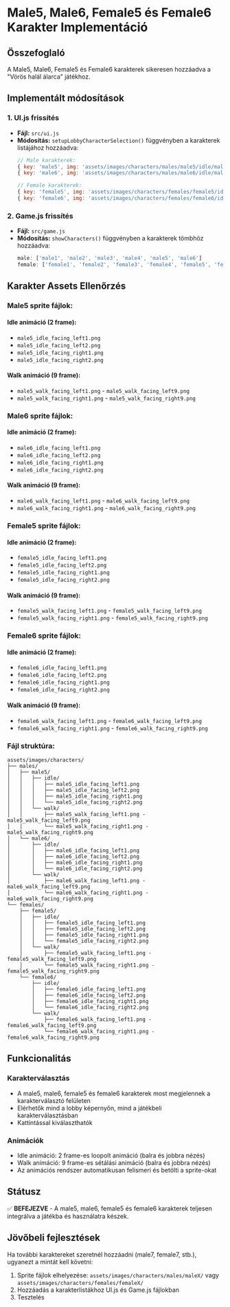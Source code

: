 # Male5, Male6, Female5 és Female6 Karakter Implementáció

## Összefoglaló

A Male5, Male6, Female5 és Female6 karakterek sikeresen hozzáadva a "Vörös halál álarca" játékhoz.

## Implementált módosítások

### 1. UI.js frissítés
- **Fájl:** `src/ui.js`
- **Módosítás:** `setupLobbyCharacterSelection()` függvényben a karakterek listájához hozzáadva:
  ```javascript
  // Male karakterek:
  { key: 'male5', img: 'assets/images/characters/males/male5/idle/male5_idle_facing_right1.png' }
  { key: 'male6', img: 'assets/images/characters/males/male6/idle/male6_idle_facing_right1.png' }
  
  // Female karakterek:
  { key: 'female5', img: 'assets/images/characters/females/female5/idle/female5_idle_facing_right1.png' }
  { key: 'female6', img: 'assets/images/characters/females/female6/idle/female6_idle_facing_right1.png' }
  ```

### 2. Game.js frissítés
- **Fájl:** `src/game.js`
- **Módosítás:** `showCharacters()` függvényben a karakterek tömbhöz hozzáadva:
  ```javascript
  male: ['male1', 'male2', 'male3', 'male4', 'male5', 'male6']
  female: ['female1', 'female2', 'female3', 'female4', 'female5', 'female6']
  ```

## Karakter Assets Ellenőrzés

### Male5 sprite fájlok:

#### Idle animáció (2 frame):
- `male5_idle_facing_left1.png`
- `male5_idle_facing_left2.png`
- `male5_idle_facing_right1.png`
- `male5_idle_facing_right2.png`

#### Walk animáció (9 frame):
- `male5_walk_facing_left1.png` - `male5_walk_facing_left9.png`
- `male5_walk_facing_right1.png` - `male5_walk_facing_right9.png`

### Male6 sprite fájlok:

#### Idle animáció (2 frame):
- `male6_idle_facing_left1.png`
- `male6_idle_facing_left2.png`
- `male6_idle_facing_right1.png`
- `male6_idle_facing_right2.png`

#### Walk animáció (9 frame):
- `male6_walk_facing_left1.png` - `male6_walk_facing_left9.png`
- `male6_walk_facing_right1.png` - `male6_walk_facing_right9.png`

### Female5 sprite fájlok:

#### Idle animáció (2 frame):
- `female5_idle_facing_left1.png`
- `female5_idle_facing_left2.png`
- `female5_idle_facing_right1.png`
- `female5_idle_facing_right2.png`

#### Walk animáció (9 frame):
- `female5_walk_facing_left1.png` - `female5_walk_facing_left9.png`
- `female5_walk_facing_right1.png` - `female5_walk_facing_right9.png`

### Female6 sprite fájlok:

#### Idle animáció (2 frame):
- `female6_idle_facing_left1.png`
- `female6_idle_facing_left2.png`
- `female6_idle_facing_right1.png`
- `female6_idle_facing_right2.png`

#### Walk animáció (9 frame):
- `female6_walk_facing_left1.png` - `female6_walk_facing_left9.png`
- `female6_walk_facing_right1.png` - `female6_walk_facing_right9.png`

### Fájl struktúra:
```
assets/images/characters/
├── males/
│   ├── male5/
│   │   ├── idle/
│   │   │   ├── male5_idle_facing_left1.png
│   │   │   ├── male5_idle_facing_left2.png
│   │   │   ├── male5_idle_facing_right1.png
│   │   │   └── male5_idle_facing_right2.png
│   │   └── walk/
│   │       ├── male5_walk_facing_left1.png - male5_walk_facing_left9.png
│   │       └── male5_walk_facing_right1.png - male5_walk_facing_right9.png
│   └── male6/
│       ├── idle/
│       │   ├── male6_idle_facing_left1.png
│       │   ├── male6_idle_facing_left2.png
│       │   ├── male6_idle_facing_right1.png
│       │   └── male6_idle_facing_right2.png
│       └── walk/
│           ├── male6_walk_facing_left1.png - male6_walk_facing_left9.png
│           └── male6_walk_facing_right1.png - male6_walk_facing_right9.png
└── females/
    ├── female5/
    │   ├── idle/
    │   │   ├── female5_idle_facing_left1.png
    │   │   ├── female5_idle_facing_left2.png
    │   │   ├── female5_idle_facing_right1.png
    │   │   └── female5_idle_facing_right2.png
    │   └── walk/
    │       ├── female5_walk_facing_left1.png - female5_walk_facing_left9.png
    │       └── female5_walk_facing_right1.png - female5_walk_facing_right9.png
    └── female6/
        ├── idle/
        │   ├── female6_idle_facing_left1.png
        │   ├── female6_idle_facing_left2.png
        │   ├── female6_idle_facing_right1.png
        │   └── female6_idle_facing_right2.png
        └── walk/
            ├── female6_walk_facing_left1.png - female6_walk_facing_left9.png
            └── female6_walk_facing_right1.png - female6_walk_facing_right9.png
```

## Funkcionalitás

### Karakterválasztás
- A male5, male6, female5 és female6 karakterek most megjelennek a karakterválasztó felületen
- Elérhetők mind a lobby képernyőn, mind a játékbeli karakterválasztásban
- Kattintással kiválaszthatók

### Animációk
- Idle animáció: 2 frame-es loopolt animáció (balra és jobbra nézés)
- Walk animáció: 9 frame-es sétálási animáció (balra és jobbra nézés)
- Az animációs rendszer automatikusan felismeri és betölti a sprite-okat

## Státusz

✅ **BEFEJEZVE** - A male5, male6, female5 és female6 karakterek teljesen integrálva a játékba és használatra készek.

## Jövőbeli fejlesztések

Ha további karaktereket szeretnél hozzáadni (male7, female7, stb.), ugyanezt a mintát kell követni:
1. Sprite fájlok elhelyezése: `assets/images/characters/males/maleX/` vagy `assets/images/characters/females/femaleX/`
2. Hozzáadás a karakterlistákhoz UI.js és Game.js fájlokban
3. Tesztelés 